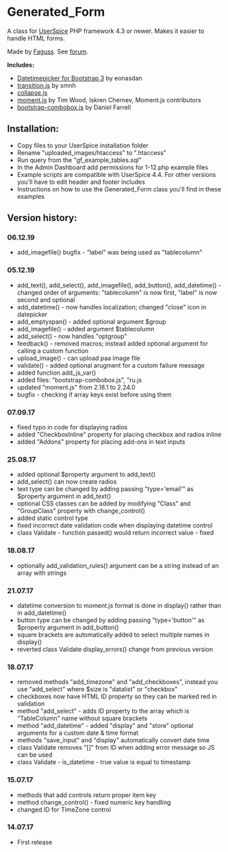 # Generated_Form

A class for [UserSpice](https://userspice.com/) PHP framework 4.3 or newer. Makes it easier to handle HTML forms.

Made by [Faguss](https://ofp-faguss.com/). See [forum](https://userspice.com/forums/showthread.php?tid=644&highlight=generated_form).

**Includes:**
* [Datetimepicker for Bootstrap 3](https://github.com/Eonasdan/bootstrap-datetimepicker/) by eonasdan
* [transition.js](https://github.com/smnh/TransitionJs) by smnh
* [collapse.js](https://getbootstrap.com/docs/3.4/javascript/#collapse)
* [moment.js](https://momentjs.com/) by Tim Wood, Iskren Chernev, Moment.js contributors
* [bootstrap-combobox.js](https://github.com/danielfarrell/bootstrap-combobox) by Daniel Farrell

## Installation:

* Copy files to your UserSpice installation folder
* Rename "uploaded_images/htaccess" to ".htaccess"
* Run query from the "gf_example_tables.sql"
* In the Admin Dashboard add permissions for 1-12.php example files
* Example scripts are compatible with UserSpice 4.4. For other versions you'll have to edit header and footer includes
* Instructions on how to use the Generated_Form class you'll find in these examples



## Version history:

### 06.12.19
* add_imagefile() bugfix - "label" was being used as "tablecolumn"

### 05.12.19

* add_text(), add_select(), add_imagefile(), add_button(), add_datetime() - changed order of arguments: "tablecolumn" is now first, "label" is now second and optional
* add_datetime() - now handles localization; changed "close" icon in datepicker
* add_emptyspan() - added optional argument $group
* add_imagefile() - added argument $tablecolumn
* add_select() - now handles "optgroup"
* feedback() - removed macros; instead added optional argument for calling a custom function
* upload_image() - can upload paa image file
* validate() - added optional arugment for a custom failure message
* added function add_js_var()
* added files: "bootstrap-combobox.js", "ru.js
* updated "moment.js" from 2.18.1 to 2.24.0
* bugfix - checking if array keys exist before using them


### 07.09.17

* fixed typo in code for displaying radios
* added "CheckboxInline" property for placing checkbox and radios inline
* added "Addons" property for placing add-ons in text inputs

### 25.08.17

* added optional $property argument to add_text()
* add_select() can now create radios
* text type can be changed by adding passing "type='email'" as $property argument in add_text()
* optional CSS classes can be added by modifying "Class" and "GroupClass" property with change_control()
* added static control type
* fixed incorrect date validation code when displaying datetime control
* class Validate - function passed() would return incorrect value - fixed

### 18.08.17

* optionally add_validation_rules() argument can be a string instead of an array with strings

### 21.07.17

* datetime conversion to moment.js format is done in display() rather than in add_datetime()
* button type can be changed by adding passing "type='button'" as $property argument in add_button()
* square brackets are automatically added to select multiple names in display()
* reverted class Validate display_errors() change from previous version

### 18.07.17

* removed methods "add_timezone" and "add_checkboxes", instead you use "add_select" where $size is "datalist" or "checkbox"
* checkboxes now have HTML ID property so they can be marked red in validation
* method "add_select" - adds ID property to the array which is "TableColumn" name without square brackets
* method "add_datetime" - added "display" and "store" optional arguments for a custom date & time format
* methods "save_input" and "display" automatically convert date time
* class Validate removes "[]" from ID when adding error message so JS can be used
* class Validate - is_datetime - true value is equal to timestamp

### 15.07.17

* methods that add controls return proper item key
* method change_control() - fixed numeric key handling
* changed ID for TimeZone control

### 14.07.17

* First release
